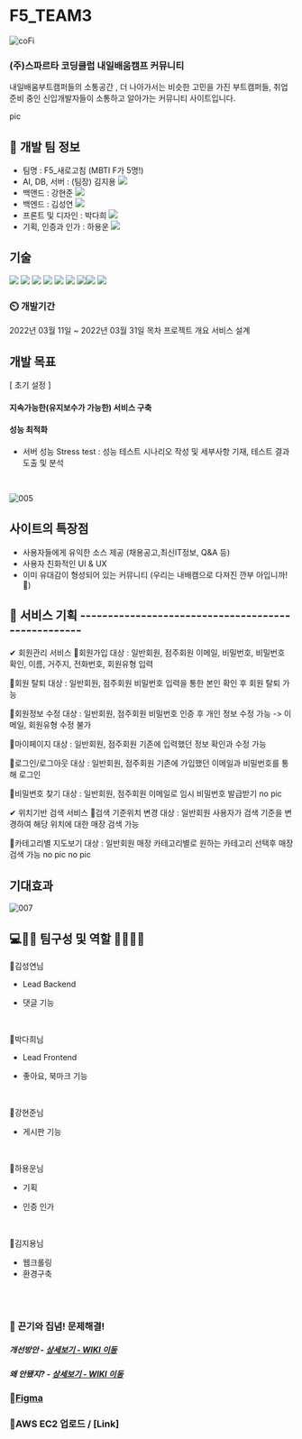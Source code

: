 # F5_TEAM3
![coFi](https://user-images.githubusercontent.com/96563134/160969737-49685ef2-07b4-4ff7-af0f-1ff595272e65.png)
### (주)스파르타 코딩클럽 내일배움캠프 커뮤니티
내일배움부트캠퍼들의 소통공간 , 더 나아가서는 비슷한 고민을 가진 부트캠퍼들, 취업준비 중인 신입개발자들이 소통하고 알아가는 커뮤니티 사이트입니다.

pic


## 🧙 개발 팀 정보
- 팀명 : F5_새로고침 (MBTI F가 5명!)
- AI, DB, 서버 : (팀장) 김지용 [<img src="https://img.shields.io/badge/Github-181717?style=flat-square&logo=Github&logoColor=white"/></a>](https://github.com/JerryKim1023)
- 백앤드 : 강현준 [<img src="https://img.shields.io/badge/Github-181717?style=flat-square&logo=Github&logoColor=white"/></a>](https://github.com/guswns4637)
- 백엔드 : 김성연 [<img src="https://img.shields.io/badge/Github-181717?style=flat-square&logo=Github&logoColor=white"/></a>](https://github.com/KEEMSY)
- 프론트 및 디자인 : 박다희 [<img src="https://img.shields.io/badge/Github-181717?style=flat-square&logo=Github&logoColor=white"/></a>](https://github.com/DaheePark-00)
- 기획, 인증과 인가 : 하용운 [<img src="https://img.shields.io/badge/Github-181717?style=flat-square&logo=Github&logoColor=white"/></a>](https://github.com/hayongwoon)

## 기술
<img src="https://img.shields.io/badge/html5-E34F26?style=for-the-badge&logo=html5&logoColor=white"> 
<img src="https://img.shields.io/badge/css-1572B6?style=for-the-badge&logo=css3&logoColor=white"> 
<img src="https://img.shields.io/badge/javascript-F7DF1E?style=for-the-badge&logo=javascript&logoColor=black"> 
<img src="https://img.shields.io/badge/jquery-0769AD?style=for-the-badge&logo=jquery&logoColor=white">
<img src="https://img.shields.io/badge/django-092E20?style=for-the-badge&logo=django&logoColor=white">
<img src="https://img.shields.io/badge/python-3776AB?style=for-the-badge&logo=python&logoColor=white"> 
<img src="https://img.shields.io/badge/aws-333664?style=for-the-badge&logo=amazon-aws&logoColor=white"><img src="https://img.shields.io/badge/Mysql-E6B91E?style=for-the-badge&logo=MySql&logoColor=white">
<img src="https://img.shields.io/badge/Docker-2496ED7?style=for-the-badge&logo=Docker&logoColor=white">


### ⏲️ 개발기간
2022년 03월 11일 ~ 2022년 03월 31일
목차
프로젝트 개요
서비스 설계

## 개발 목표 
[ 초기 설정 ]
#### 지속가능한(유지보수가 가능한) 서비스 구축
#### 성능 최적화
- 서버 성능 Stress test : 성능 테스트 시나리오 작성 및 세부사항 기재, 테스트 결과 도출 및 분석
<br>

![005](https://user-images.githubusercontent.com/96563134/160978494-7493e7f1-bac3-4ef5-b709-8e8daeb4a6d0.png)



## 사이트의 특장점
- 사용자들에게 유익한 소스 제공 (채용공고,최신IT정보, Q&A 등)
- 사용자 친화적인 UI & UX
- 이미 유대감이 형성되어 있는 커뮤니티 (우리는 내배캠으로 다져진 깐부 아입니까! 👊)

## 🤡 서비스 기획 ---------------------------------------------------
✔ 회원관리 서비스
📍회원가입
대상 : 일반회원, 점주회원 이메일, 비밀번호, 비밀번호 확인, 이름, 거주지, 전화번호, 회원유형 입력

📍회원 탈퇴
대상 : 일반회원, 점주회원 비밀번호 입력을 통한 본인 확인 후 회원 탈퇴 가능

📍회원정보 수정
대상 : 일반회원, 점주회원 비밀번호 인증 후 개인 정보 수정 가능 -> 이메일, 회원유형 수정 불가

📍마이페이지
대상 : 일반회원, 점주회원 기존에 입력했던 정보 확인과 수정 가능

📍로그인/로그아웃
대상 : 일반회원, 점주회원 기존에 가입했던 이메일과 비밀번호를 통해 로그인

📍비밀번호 찾기
대상 : 일반회원, 점주회원 이메일로 임시 비밀번호 발급받기 no pic

✔ 위치기반 검색 서비스
📍검색 기준위치 변경
대상 : 일반회원 사용자가 검색 기준을 변경하여 해당 위치에 대한 매장 검색 가능

📍카테고리별 지도보기
대상 : 일반회원 매장 카테고리별로 원하는 카테고리 선택후 매장 검색 가능 no pic no pic

## 기대효과
![007](https://user-images.githubusercontent.com/96563134/160978382-2e6f652a-3f2d-4e83-aba8-450ef91b789e.png)


## 💻👩‍💻 팀구성 및 역할 👨‍💻🧑‍💻


📍김성연님
* Lead Backend
* 댓글 기능
    
  <br>

📍박다희님

* Lead Frontend
* 좋아요, 북마크 기능

  <br>

📍강현준님
* 게시판 기능
  
  <br>

📍하용운님
* 기획
* 인증 인가
    
  <br>

📍김지용님
* 웹크롤링
* 환경구축

<br>
<br>

### 📌 끈기와 집념! 문제해결!
##### 개선방안 - <a href="https://github.com/KEEMSY/F5_TEAM3/wiki/%EA%B0%9C%EC%84%A0%EB%B0%A9%EC%95%88" >상세보기 - WIKI 이동</a>
##### 왜 안됐지? - <a href="https://github.com/KEEMSY/F5_TEAM3/wiki/%EC%99%9C-%EC%95%88-%EB%90%98%EC%A7%80%3F%3F" >상세보기 - WIKI 이동</a>
### 📌[Figma](https://www.figma.com/file/HcRob0RlQRLjGT5L3AUJnj/coFi---%ED%95%A8%EA%BB%98%ED%95%98%EB%8A%94-Fi-ghting!?node-id=0%3A1)

### 📌AWS EC2 업로드 / [Link]
